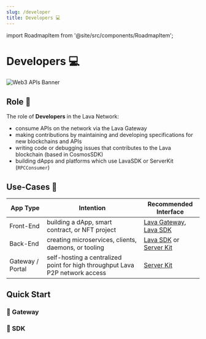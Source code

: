 ```yaml
---
slug: /developer
title: Developers 💻
---
```


import RoadmapItem from '@site/src/components/RoadmapItem';

# Developers 💻

![Web3 APIs Banner](/img/banner/Web3-APIs-80ba1f766f734b558f0b6d6bff488630.jpg)

## Role 👤

The role of **Developers** in the Lava Network: 
- consume APIs on the network via the Lava Gateway
- making contributions by maintaining and developing specifications for new blockchains and APIs
- writing code or debugging issues that contributes to the Lava blockchain (based in CosmosSDK)
- building dApps and platforms which use LavaSDK or ServerKit (`RPCConsumer`)


## Use-Cases 🧩

| App Type      |  Intention     | Recommended Interface |
|--------------|-----------|------------|
| Front-End | building a dApp, smart contract, or NFT project | [Lava Gateway](/gateway-access), [Lava SDK](/access-sdk) |
| Back-End  | creating microservices, clients, daemons, or tooling | [Lava SDK](/access-sdk)  or [Server Kit](/access-server-kit)|
Gateway / Portal | self-hosting a centralized point for high throughput Lava P2P network access | [Server Kit](/access-server-kit)

## Quick Start


### 🌋 Gateway

[<RoadmapItem icon="⚡" title="Get Started Right Away!" description="create an account"/>](https://gateway.lavanet.xyz/)

[<RoadmapItem icon="🎥📜" title="Check out our Getting Started Guide" description="watch helpful video / read resources"/>](/gateway-getting-started)

### 🌋 SDK 


[<RoadmapItem icon="🎥📜" title="Check out our Getting Started Guide" description="get a step-by-step walk-thru"/>](/sdk-getting-started)

[<RoadmapItem icon="⚡🔌" title="Learn about our Integrations" description="Learn about our SDK integrations for viem, cosmjs, Ethersjs, etc."/>](/sdk-integrations)